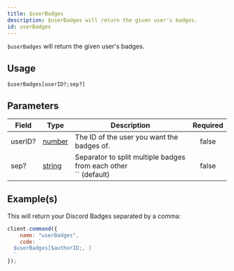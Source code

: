 ```yaml
---
title: $userBadges
description: $userBadges will return the given user's badges.
id: userBadges
---
```


`$userBadges` will return the given user's badges.

## Usage

```aoi
$userBadges[userID?;sep?]
```

## Parameters

| Field   | Type                                                                                              | Description                                                            | Required |
| ------- | ------------------------------------------------------------------------------------------------- | ---------------------------------------------------------------------- | :------: |
| userID? | [number](https://developer.mozilla.org/en-US/docs/Web/JavaScript/Reference/Global_Objects/Number) | The ID of the user you want the badges of.                             |  false   |
| sep?    | [string](https://developer.mozilla.org/en-US/docs/Web/JavaScript/Reference/Global_Objects/String) | Separator to split multiple badges from each other <br /> `` (default) |  false   |

## Example(s)

This will return your Discord Badges separated by a comma:

```javascript
client.command({
    name: "userBadges",
    code: `
  $userBadges[$authorID;, ]
  `
});
```
